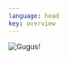 ```yaml
---
language: head
key: overview
---
```


<div class="row">
    <div class="col-lg-6 offset-lg-3 col-md-8 offset-md-2">
        <img src="{{site.baseurl}}{% link images/portrait-child-hands-57449_900x602.jpg %}" class="img-fluid mb-3" alt="Gugus!" />
    </div>
</div>